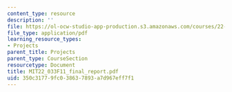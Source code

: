 ```yaml
---
content_type: resource
description: ''
file: https://ol-ocw-studio-app-production.s3.amazonaws.com/courses/22-033-nuclear-systems-design-project-fall-2011/350c31779fc038637893a7d967eff7f1_MIT22_033F11_final_report.pdf
file_type: application/pdf
learning_resource_types:
- Projects
parent_title: Projects
parent_type: CourseSection
resourcetype: Document
title: MIT22_033F11_final_report.pdf
uid: 350c3177-9fc0-3863-7893-a7d967eff7f1
---
```

